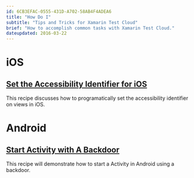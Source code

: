 ```yaml
---
id: 6CB3EFAC-0555-431D-A702-58AB4F4ADEA6
title: "How Do I"
subtitle: "Tips and Tricks for Xamarin Test Cloud"
brief: "How to accomplish common tasks with Xamarin Test Cloud."
dateupdated: 2016-03-22
---
```



# iOS

<a name="Set_Accessibility_Identififer_in_iOS" class="injected"></a>
## [Set the Accessibility Identifier for iOS](/recipes/testcloud/set-accessibilityidentifier-ios)

This recipe discusses how to programatically set the accessibility identifier on views in iOS.

# Android

## [Start Activity with A Backdoor ](/recipes/testcloud/start-activity-with-backdoor)

This recipe will demonstrate how to start a Activity in Android using a backdoor. 

